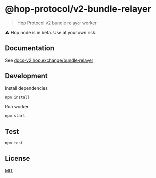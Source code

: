 # @hop-protocol/v2-bundle-relayer

> Hop Protocol v2 bundle relayer worker

⚠️ Hop node is in beta. Use at your own risk.

## Documentation

See [docs-v2.hop.exchange/bundle-relayer](https://docs-v2.hop.exchange/bundle-relayer)

## Development

Install dependencies

```bash
npm install
```

Run worker

```bash
npm start
```

## Test

```bash
npm test
```

## License

[MIT](LICENSE)
